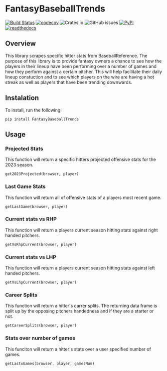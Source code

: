 # FantasyBaseballTrends

[![Build Status](https://github.com/Cargo1284/FantasyBaseballTrends/workflows/Build%20Status/badge.svg?branch=main)](https://github.com/Cargo1284/FantasyBaseballTrends/actions?query=workflow%3A%22Build+Status%22)
[![codecov](https://codecov.io/gh/Cargo1284/FantasyBaseballTrends/branch/main/graph/badge.svg)](https://app.codecov.io/gh/Cargo1284/FantasyBaseballTrends)
![Crates.io](https://img.shields.io/crates/l/ap)
![GitHub issues](https://img.shields.io/github/issues/cargo1284/fantasybaseballtrends)
[![PyPI](https://img.shields.io/pypi/v/FantasyBaseballTrends)](https://pypi.org/project/FantasyBaseballTrends/)
[![readthedocs](https://img.shields.io/readthedocs/fantasybaseballtrends)](https://fantasybaseballtrends.readthedocs.io/en/latest/fantasybaseballtrends.html)



## Overview

This library scrapes specific hitter stats from BaseballReference.
The purpose of this library is to provide fantasy owners a chance to see how the players in their lineup have been performing over a number of games and how they perform against a certain pitcher. This will help facilitate their daily lineup constuction and to see which players on the wire are having a hot streak as well as players that have been trending downwards. 

## Instalation
To install, run the following:
```
pip install FantasyBaseballTrends
```

## Usage
### Projected Stats
This function will return a specific hitters projected offensive stats for the 2023 season. 
```
get2023Projected(browser, player)
```
### Last Game Stats
This function will return all of offensive stats of a players most recent game.
```
getLastGame(browser, player)
```
### Current stats vs RHP
This function will return a players current season hitting stats against right handed pitchers.
```
getVsRhpCurrent(browser, player)
```
### Current stats vs LHP
This function will return a players current season hitting stats against left handed pitchers.
```
getVsLhpCurrent(browser, player)
```
### Career Splits
This function will return a hitter's carrer splits. The returning data frame is split up by the opposing pitchers handedness and if they are a starter or not.
```
getCareerSplits(browser, player)
```
### Stats over number of games
This funciton will return a hitter's stats over a user specified number of games. 
```
getLastxGames(browser, player, gamesNum)
```

